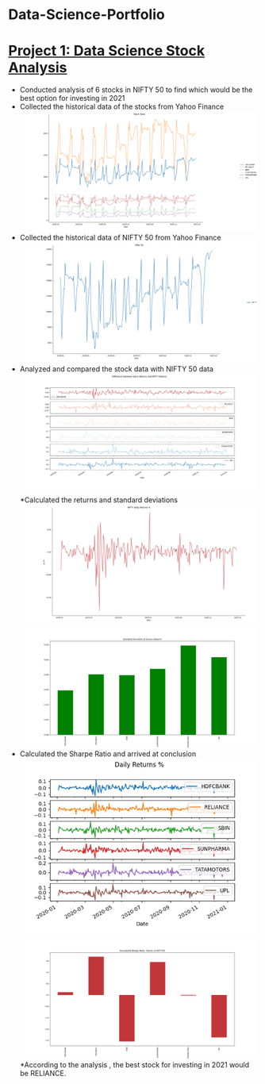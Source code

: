 # Data-Science-Portfolio


# [Project 1: Data Science Stock Analysis](https://github.com/devanand98/Data-Science-Portfolio)
* Conducted analysis of 6 stocks in NIFTY 50 to find which would be the best option for investing in 2021
* Collected the historical data of the stocks from Yahoo Finance
![](https://github.com/devanand98/Data-Science-Portfolio/blob/main/images/Stocks%20vs%20Price.png)
* Collected the historical data of NIFTY 50 from Yahoo Finance
![](https://github.com/devanand98/Data-Science-Portfolio/blob/main/images/nifty.png)
* Analyzed and compared the stock data with NIFTY 50 data
![](https://github.com/devanand98/Data-Science-Portfolio/blob/main/images/Diff%20btw%20Stock%20and%20Nifty.png)
*Calculated the returns and standard deviations
![](https://github.com/devanand98/Data-Science-Portfolio/blob/main/images/nifty%20returns.png)
![](https://github.com/devanand98/Data-Science-Portfolio/blob/main/images/std%20of%20excess%20returns.png)
* Calculated the Sharpe Ratio and arrived at conclusion
![](https://github.com/devanand98/Data-Science-Portfolio/blob/main/images/Daily%20Returns.png)
![](https://github.com/devanand98/Data-Science-Portfolio/blob/main/images/Sharpe%20Ratio.png)
*According to the analysis , the best stock for investing in 2021 would be RELIANCE.
